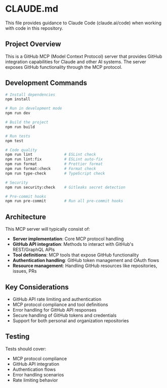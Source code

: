 # CLAUDE.md

This file provides guidance to Claude Code (claude.ai/code) when working with
code in this repository.

## Project Overview

This is a GitHub MCP (Model Context Protocol) server that provides GitHub
integration capabilities for Claude and other AI systems. The server exposes
GitHub functionality through the MCP protocol.

## Development Commands

```bash
# Install dependencies
npm install

# Run in development mode
npm run dev

# Build the project
npm run build

# Run tests
npm test

# Code quality
npm run lint              # ESLint check
npm run lint:fix          # ESLint auto-fix
npm run format            # Prettier format
npm run format:check      # Format check
npm run type-check        # TypeScript check

# Security
npm run security:check    # Gitleaks secret detection

# Pre-commit hooks
npm run pre-commit        # Run all pre-commit hooks
```

## Architecture

This MCP server will typically consist of:

- **Server implementation**: Core MCP protocol handling
- **GitHub API integration**: Methods to interact with GitHub's REST/GraphQL
  APIs
- **Tool definitions**: MCP tools that expose GitHub functionality
- **Authentication handling**: GitHub token management and OAuth flows
- **Resource management**: Handling GitHub resources like repositories, issues,
  PRs

## Key Considerations

- GitHub API rate limiting and authentication
- MCP protocol compliance and tool definitions
- Error handling for GitHub API responses
- Secure handling of GitHub tokens and credentials
- Support for both personal and organization repositories

## Testing

Tests should cover:

- MCP protocol compliance
- GitHub API integration
- Authentication flows
- Error handling scenarios
- Rate limiting behavior
